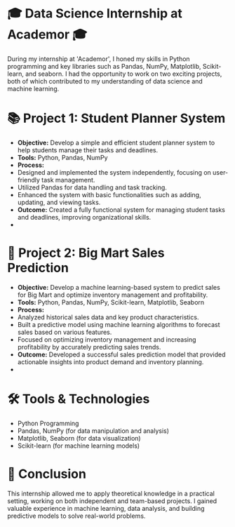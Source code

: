 # 🎓 Data Science Internship at Academor 🎓

During my internship at 'Academor', I honed my skills in Python programming and key libraries such as Pandas, NumPy, Matplotlib, Scikit-learn, and seaborn. I had the opportunity to work on two exciting projects, both of which contributed to my understanding of data science and machine learning.

# 📚 Project 1: Student Planner System

- **Objective:** Develop a simple and efficient student planner system to help students manage their tasks and deadlines.
- **Tools:** Python, Pandas, NumPy
- **Process:**
 - Designed and implemented the system independently, focusing on user-friendly task management.
 - Utilized Pandas for data handling and task tracking.
 - Enhanced the system with basic functionalities such as adding, updating, and viewing tasks.
- **Outcome:** Created a fully functional system for managing student tasks and deadlines, improving organizational skills.
- 
# 🛒 Project 2: Big Mart Sales Prediction
- **Objective:** Develop a machine learning-based system to predict sales for Big Mart and optimize inventory management and profitability.
- **Tools:** Python, Pandas, NumPy, Scikit-learn, Matplotlib, Seaborn
- **Process:**
 - Analyzed historical sales data and key product characteristics.
 - Built a predictive model using machine learning algorithms to forecast sales based on various features.
 - Focused on optimizing inventory management and increasing profitability by accurately predicting sales trends.
- **Outcome:** Developed a successful sales prediction model that provided actionable insights into product demand and inventory planning.
- 
# 🛠️ Tools & Technologies
- Python Programming
- Pandas, NumPy (for data manipulation and analysis)
- Matplotlib, Seaborn (for data visualization)
- Scikit-learn (for machine learning models)

# 🎯 Conclusion
This internship allowed me to apply theoretical knowledge in a practical setting, working on both independent and team-based projects. I gained valuable experience in machine learning, data analysis, and building predictive models to solve real-world problems.

